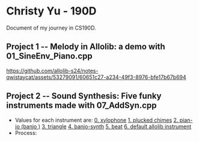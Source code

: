 # Christy Yu - 190D

Document of my journey in CS190D.

## Project 1 -- Melody in Allolib: a demo with 01_SineEnv_Piano.cpp
https://github.com/allolib-s24/notes-qwistaycat/assets/53279091/60651c27-a234-49f3-8976-bfe17b67b694
## Project 2 -- Sound Synthesis: Five funky instruments made with 07_AddSyn.cpp
- Values for each instrument are:
[0. xylophone](myLib/README.md)
[1. plucked chimes](myLib/README.md)
[2. pian-jo (banjo )](myLib/README.md)
[3. triangle](myLib/README.md)
[4. banjo-synth](myLib/README.md)
[5. beat](myLib/README.md)
[6. default allolib instrument](myLib/README.md)
- Process:
